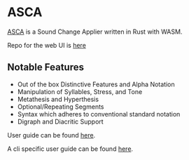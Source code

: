 # ASCA

[ASCA](https://asca.girv.dev) is a Sound Change Applier written in Rust with WASM.

Repo for the web UI is [here](https://github.com/Girv98/asca)

## Notable Features
- Out of the box Distinctive Features and Alpha Notation
- Manipulation of Syllables, Stress, and Tone
- Metathesis and Hyperthesis
- Optional/Repeating Segments
- Syntax which adheres to conventional standard notation
- Digraph and Diacritic Support


User guide can be found [here](./doc.md).

A cli specific user guide can be found [here](./doc-cli.md).